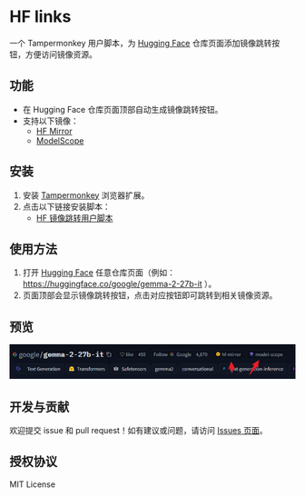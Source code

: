 # HF links

一个 Tampermonkey 用户脚本，为 [Hugging Face](https://huggingface.co/) 仓库页面添加镜像跳转按钮，方便访问镜像资源。

## 功能
- 在 Hugging Face 仓库页面顶部自动生成镜像跳转按钮。
- 支持以下镜像：
  - [HF Mirror](https://hf-mirror.com)
  - [ModelScope](https://modelscope.cn)

## 安装

1. 安装 [Tampermonkey](https://www.tampermonkey.net/) 浏览器扩展。
2. 点击以下链接安装脚本：
   - [HF 镜像跳转用户脚本](https://github.com/zhzLuke96/hf-links/hf-links/raw/main/hf-links.user.js)

## 使用方法

1. 打开 [Hugging Face](https://huggingface.co/) 任意仓库页面（例如：https://huggingface.co/google/gemma-2-27b-it ）。
2. 页面顶部会显示镜像跳转按钮，点击对应按钮即可跳转到相关镜像资源。

## 预览
![示例](https://github.com/zhzLuke96/hf-links/raw/main/snap.png)

## 开发与贡献

欢迎提交 issue 和 pull request！如有建议或问题，请访问 [Issues 页面](https://github.com/zhzLuke96/hf-links/hf-links/issues)。

## 授权协议

MIT License
